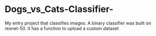 # Dogs_vs_Cats-Classifier-
My entry project that classifies images. A binary classifier was built on resnet-50. 
It has a function to upload a custom dataset
